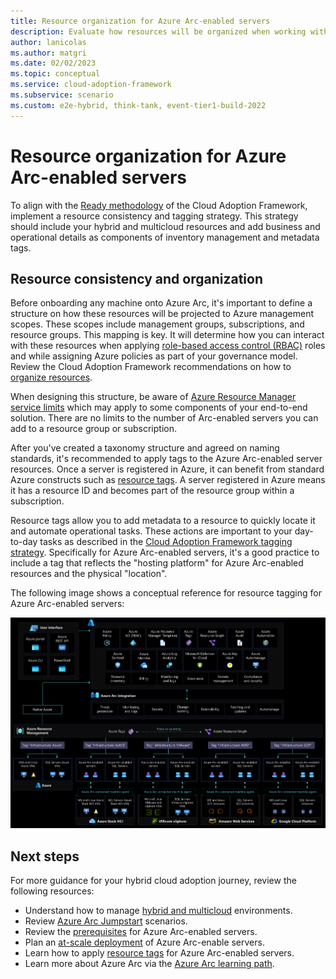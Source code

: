 ```yaml
---
title: Resource organization for Azure Arc-enabled servers
description: Evaluate how resources will be organized when working with Azure Arc-enabled servers
author: lanicolas
ms.author: matgri
ms.date: 02/02/2023
ms.topic: conceptual
ms.service: cloud-adoption-framework
ms.subservice: scenario
ms.custom: e2e-hybrid, think-tank, event-tier1-build-2022
---
```


# Resource organization for Azure Arc-enabled servers

To align with the [Ready methodology](../../../ready/index.md) of the Cloud Adoption Framework, implement a resource consistency and tagging strategy. This strategy should include your hybrid and multicloud resources and add business and operational details as components of inventory management and metadata tags.

## Resource consistency and organization

Before onboarding any machine onto Azure Arc, it's important to define a structure on how these resources will be projected to Azure management scopes. These scopes include management groups, subscriptions, and resource groups. This mapping is key. It will determine how you can interact with these resources when applying [role-based access control (RBAC)](/azure/active-directory/roles/best-practices) roles and while assigning Azure policies as part of your governance model. Review the Cloud Adoption Framework recommendations on how to [organize resources](../../../ready/azure-setup-guide/organize-resources.md?tabs=AzureManagementGroupsAndHierarchy).

When designing this structure, be aware of [Azure Resource Manager service limits](/azure/azure-arc/servers/agent-overview#azure-subscription-and-service-limits) which may apply to some components of your end-to-end solution. There are no limits to the number of Arc-enabled servers you can add to a resource group or subscription.

After you've created a taxonomy structure and agreed on naming standards, it's recommended to apply tags to the Azure Arc-enabled server resources. Once a server is registered in Azure, it can benefit from standard Azure constructs such as [resource tags](../../../manage/hybrid/server/best-practices/arc-inventory-tagging.md). A server registered in Azure means it has a resource ID and becomes part of the resource group within a subscription.

Resource tags allow you to add metadata to a resource to quickly locate it and automate operational tasks. These actions are important to your day-to-day tasks as described in the [Cloud Adoption Framework tagging strategy](../../../ready/azure-best-practices/naming-and-tagging.md). Specifically for Azure Arc-enabled servers, it's a good practice to include a tag that reflects the "hosting platform" for Azure Arc-enabled resources and the physical "location".

The following image shows a conceptual reference for resource tagging for Azure Arc-enabled servers:

[![A diagram depicting resource tagging for Azure Arc-enabled servers.](./media/arc-enabled-servers-resource-tagging.png)](./media/arc-enabled-servers-resource-tagging.png#lightbox)

## Next steps

For more guidance for your hybrid cloud adoption journey, review the following resources:

- Understand how to manage [hybrid and multicloud](../manage.md) environments.
- Review [Azure Arc Jumpstart](https://azurearcjumpstart.io/azure_arc_jumpstart/azure_arc_servers/day2/) scenarios.
- Review the [prerequisites](/azure/azure-arc/servers/agent-overview#prerequisites) for Azure Arc-enabled servers.
- Plan an [at-scale deployment](/azure/azure-arc/servers/plan-at-scale-deployment) of Azure Arc-enable servers.
- Learn how to apply [resource tags](../../../manage/hybrid/server/best-practices/arc-inventory-tagging.md) for Azure Arc-enabled servers.
- Learn more about Azure Arc via the [Azure Arc learning path](/training/paths/manage-hybrid-infrastructure-with-azure-arc/).
